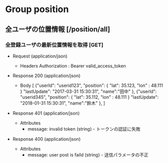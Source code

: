 # Group position

## 全ユーザの位置情報 [/position/all]

### 全登録ユーザの最新位置情報を取得 [GET]

+ Request (application/json)
    + Headers
        Authorization : Bearer valid_access_token

+ Response 200 (application/json)
     + Body
        [
            {"userId": "userid123", "position": { "lat": 35.123, "lon" : 48.111 } "lastUpdate": "2017-03-31 15:30:31", "name":"田中" },
            {"userId": "userid345", "position": { "lat": 35.112, "lon" : 48.111 } "lastUpdate": "2018-01-31 15:30:31", "name":"鈴木" },
        ]

+ Response 401 (application/json)
    + Attributes
        + message: invalid token (string) - トークンの認証に失敗


+ Response 400 (application/json)
    + Attributes
        + message: user post is faild (string) - 送信パラメータの不正


